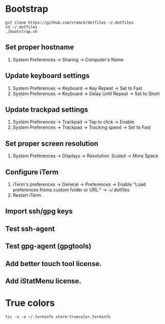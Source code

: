 # Bootstrap

```
git clone https://github.com/creack/dotfiles ~/.dotfiles
cd ~/.dotfiles
./bootstrap.sh
```

## Set proper hostname

1. System Preferences -> Sharing -> Computer's Name

## Update keyboard settings

1. System Preferences -> Keyboard -> Key Repeat -> Set to Fast
2. System Preferences -> Keyboard -> Delay Until Repeat -> Set to Short

## Update trackpad settings

1. System Preferences -> Trackpad -> Tap to click -> Enable
2. System Preferences -> Trackpad -> Tracking speed -> Set to Fast

## Set proper screen resolution

1. System Preferences -> Displays -> Resolution: Scaled -> More Space

## Configure iTerm

1. iTerm's preferences -> General -> Preferences -> Enable "Load preferences froma custom folder or URL:" -> ~/.dotfiles
2. Restart iTerm.

## Import ssh/gpg keys

## Test ssh-agent
## Test gpg-agent (gpgtools)

## Add better touch tool license.
## Add iStatMenu license.

# True colors

```
tic -x -o ~/.terminfo xterm-truecolor.terminfo
```
